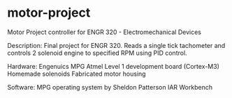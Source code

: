 # motor-project
Motor Project controller for ENGR 320 - Electromechanical Devices

Description:
Final project for ENGR 320. Reads a single tick tachometer and controls 2 solenoid engine to specified RPM using PID control.

Hardware:
Engenuics MPG Atmel Level 1 development board (Cortex-M3)
Homemade solenoids
Fabricated motor housing

Software:
MPG operating system by Sheldon Patterson
IAR Workbench
